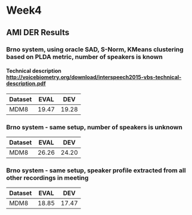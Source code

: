 # Week4

## AMI DER Results

### Brno system, using oracle SAD, S-Norm, KMeans clustering based on PLDA metric, number of speakers is known
#### Technical description http://voicebiometry.org/download/interspeech2015-vbs-technical-description.pdf 

Dataset | EVAL	| DEV
--------|-------|------
MDM8    | 19.47 | 19.28

### Brno system - same setup, number of speakers is unknown 

Dataset | EVAL	| DEV
--------|-------|------
MDM8    | 26.26 | 24.20

### Brno system - same setup, speaker profile extracted from all other recordings in meeting

Dataset | EVAL	| DEV
--------|-------|------
MDM8    | 18.85 | 17.47
